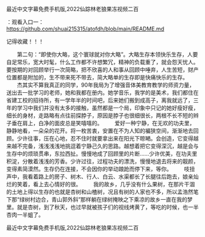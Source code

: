 最近中文字幕免费手机版,2022仙踪林老狼果冻视频二百

：观看入口一：https://github.com/shuai215315/atofdh/blob/main/README.md


记得收藏！！！



　　第二句：“即使你大略，这个寰球就对你大略”。大略生存本领快乐生存，人要自足常乐，宽大时髦，什么工作都不许想繁冗，精神的负载重了，就会怨天忧人。要按期的对回顾举行一次简略，把不欣喜的人和事从回顾中唾弃，人生苦短，财产位置都是附加的，生不带来死不带去，简大略单的生存即是快痛快乐的生存。
　　杰其实不算我真正的同学，90年我局为了增强音体美教育教学的师资力量，送出去一批学习的老师，她和我都在册内。她学音乐，我学的是美术，我们都住在省建工校的招待所，有一学年半的时间吧，后来她们搬到成高子，离我就远了，三年的学习中我们并没有太多的接触，虽然都是一个局，印象中只记的她好瘦好瘦，细长的身材，走路略有点往前探脖子，原因是脖子也很细很长，两根不长不短的辫子垂在肩上，白净的面皮总是笑嘻嘻的。
　　爱好一种宁静，在无欢的功夫里，静静地看，一朵朵的花开。将一枚苦衷，安置在不为人知的褊狭空间，渐渐地去回顾。少许往事，压在心地，忍不住时就要拿出来在阳光下晾嗮。会创造，它变得越来越不完备，浅浅浅浅地挑逗着宁静己久的思路。越想着把它变得深沉，越是会与生存中的烦琐贯串，东拉西扯。慢慢地成了回顾里的片断……少许优美，在功夫里积淀，分散着浅浅的芳香。少许过往，过程功夫的漂洗，慢慢地退去将来的靓颜，变得素简漠然。生存仍在连接，不会因你的举动踉跄而停下来，等你。
　　吱扭声中，我看着路上的房子、树木、行人、白云、水渠都长了长腿往后跑去，娘亲灿烂的笑着，看上去心情好的很。
　　我的故乡，几乎没有什么果树，在那片干涸的土地上得以生存的也就是杏树和山楂树，况且有树的人家也不多，所以孟浩然笔下那“绿树村边合，青山郭外斜”那样躺在绿树掩映之下乘凉的故乡一直在我的梦里。就是杏树，到了秋天，也过早就被孩子们的视线烤黄了，等吃的时候，也一半杏肉一半蛆了。







最近中文字幕免费手机版,2022仙踪林老狼果冻视频二百
